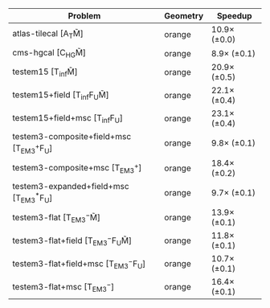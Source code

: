 | Problem                                                        | Geometry |      Speedup |
| -------------------------------------------------------------- | -------- | ------------ |
| atlas-tilecal [A$_\mathrm{T}$M̃]                               | orange   | 10.9× (±0.0) |
| cms-hgcal [C$_\mathrm{HG}$M̃]                                  | orange   |  8.9× (±0.1) |
| testem15 [T$_\mathrm{inf}$M̃]                                  | orange   | 20.9× (±0.5) |
| testem15+field [T$_\mathrm{inf}$F$_\mathrm{U}$M̃]              | orange   | 22.1× (±0.4) |
| testem15+field+msc [T$_\mathrm{inf}$F$_\mathrm{U}$]            | orange   | 23.1× (±0.4) |
| testem3-composite+field+msc [T$_\mathrm{EM3}^+$F$_\mathrm{U}$] | orange   |  9.8× (±0.1) |
| testem3-composite+msc [T$_\mathrm{EM3}^+$]                     | orange   | 18.4× (±0.2) |
| testem3-expanded+field+msc [T$_\mathrm{EM3}^*$F$_\mathrm{U}$]  | orange   |  9.7× (±0.1) |
| testem3-flat [T$_\mathrm{EM3}^-$M̃]                            | orange   | 13.9× (±0.1) |
| testem3-flat+field [T$_\mathrm{EM3}^-$F$_\mathrm{U}$M̃]        | orange   | 11.8× (±0.1) |
| testem3-flat+field+msc [T$_\mathrm{EM3}^-$F$_\mathrm{U}$]      | orange   | 10.7× (±0.1) |
| testem3-flat+msc [T$_\mathrm{EM3}^-$]                          | orange   | 16.4× (±0.1) |
